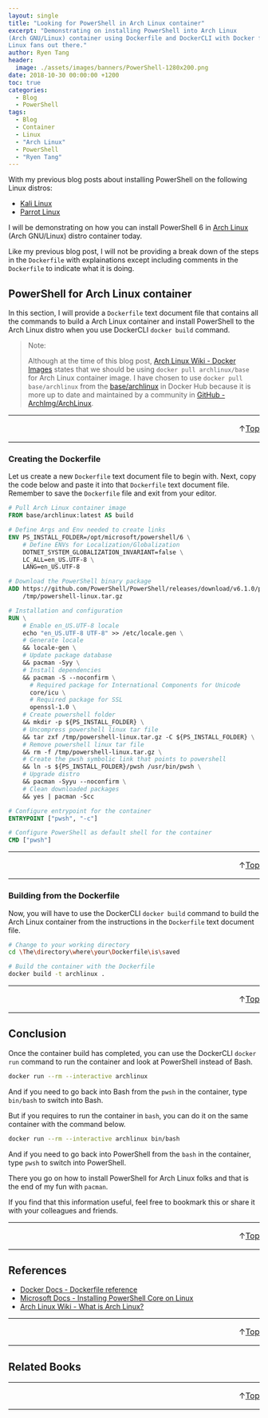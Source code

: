 ```yaml
---
layout: single
title: "Looking for PowerShell in Arch Linux container"
excerpt: "Demonstrating on installing PowerShell into Arch Linux
(Arch GNU/Linux) container using Dockerfile and DockerCLI with Docker for Arch
Linux fans out there."
author: Ryen Tang
header:
  image: ./assets/images/banners/PowerShell-1280x200.png
date: 2018-10-30 00:00:00 +1200
toc: true
categories: 
  - Blog
  - PowerShell
tags:
  - Blog
  - Container
  - Linux
  - "Arch Linux"
  - PowerShell
  - "Ryen Tang"
---
```


With my previous blog posts about installing PowerShell on the following Linux
distros:

- [Kali Linux](https://kiazhi.github.io/blog/powershell/Getting-PowerShell-in-Kali-Linux-container/)
- [Parrot Linux](https://kiazhi.github.io/blog/powershell/Needing-PowerShell-in-Kali-Linux-container/)

I will be demonstrating on how you can install PowerShell 6 in
[Arch Linux](https://www.archlinux.org/) (Arch GNU/Linux) distro container
today.

Like my previous blog post, I will not be providing a break down of the steps
in the `Dockerfile` with explainations except including comments in the
`Dockerfile` to indicate what it is doing.

## PowerShell for Arch Linux container

In this section, I will provide a `Dockerfile` text document file that contains
all the commands to build a Arch Linux container and install PowerShell to the
Arch Linux distro when you use DockerCLI `docker build` command.

> Note:
>
> Although at the time of this blog post,
> [Arch Linux Wiki - Docker Images](https://wiki.archlinux.org/index.php/docker#Images)
> states that we should be using `docker pull archlinux/base` for Arch Linux
> container image. I have chosen to use `docker pull base/archlinux` from the
> [base/archlinux](https://hub.docker.com/r/base/archlinux/)
> in Docker Hub because it is more up to date and maintained by a community in
> [GitHub - ArchImg/ArchLinux](https://github.com/archimg/archlinux).

<hr style='margin-top: 0.5em; margin-bottom: 0em; border-top: 1px solid #eaeaea'>
<p style='font-size: 16px; vertical-align: top; text-align: right;'>↑<a href='#top'>Top</a></p>

<!-- kiazhi.github.io - In-Article - Text & Image Advertisement -->
<ins class="adsbygoogle"
     style="display:block; text-align:center;"
     data-ad-layout="in-article"
     data-ad-format="fluid"
     data-ad-client="ca-pub-8419393181202253"
     data-ad-slot="9347590764"></ins>
<script>
     (adsbygoogle = window.adsbygoogle || []).push({});
</script>

<hr style='margin-top: 0.5em; margin-bottom: 0em; border-top: 1px solid #eaeaea'>

### Creating the Dockerfile

Let us create a new `Dockerfile` text document file to begin with.
Next, copy the code below and paste it into that `Dockerfile` text document
file.
Remember to save the `Dockerfile` file and exit from your editor.

```dockerfile
# Pull Arch Linux container image
FROM base/archlinux:latest AS build

# Define Args and Env needed to create links
ENV PS_INSTALL_FOLDER=/opt/microsoft/powershell/6 \
    # Define ENVs for Localization/Globalization
    DOTNET_SYSTEM_GLOBALIZATION_INVARIANT=false \
    LC_ALL=en_US.UTF-8 \
    LANG=en_US.UTF-8

# Download the PowerShell binary package
ADD https://github.com/PowerShell/PowerShell/releases/download/v6.1.0/powershell-6.1.0-linux-x64.tar.gz \
    /tmp/powershell-linux.tar.gz

# Installation and configuration
RUN \
    # Enable en_US.UTF-8 locale
    echo "en_US.UTF-8 UTF-8" >> /etc/locale.gen \
    # Generate locale
    && locale-gen \
    # Update package database
    && pacman -Syy \
    # Install dependencies
    && pacman -S --noconfirm \
      # Required package for International Components for Unicode
      core/icu \
      # Required package for SSL
      openssl-1.0 \
    # Create powershell folder
    && mkdir -p ${PS_INSTALL_FOLDER} \
    # Uncompress powershell linux tar file
    && tar zxf /tmp/powershell-linux.tar.gz -C ${PS_INSTALL_FOLDER} \
    # Remove powershell linux tar file
    && rm -f /tmp/powershell-linux.tar.gz \
    # Create the pwsh symbolic link that points to powershell
    && ln -s ${PS_INSTALL_FOLDER}/pwsh /usr/bin/pwsh \
    # Upgrade distro
    && pacman -Syyu --noconfirm \
    # Clean downloaded packages
    && yes | pacman -Scc

# Configure entrypoint for the container
ENTRYPOINT ["pwsh", "-c"]

# Configure PowerShell as default shell for the container
CMD ["pwsh"]
```

<hr style='margin-top: 0.5em; margin-bottom: 0em; border-top: 1px solid #eaeaea'>
<p style='font-size: 16px; vertical-align: top; text-align: right;'>↑<a href='#top'>Top</a></p>

<!-- kiazhi.github.io - In-Article - Text & Image Advertisement -->
<ins class="adsbygoogle"
     style="display:block; text-align:center;"
     data-ad-layout="in-article"
     data-ad-format="fluid"
     data-ad-client="ca-pub-8419393181202253"
     data-ad-slot="9347590764"></ins>
<script>
     (adsbygoogle = window.adsbygoogle || []).push({});
</script>

<hr style='margin-top: 0.5em; margin-bottom: 0em; border-top: 1px solid #eaeaea'>

### Building from the Dockerfile

Now, you will have to use the DockerCLI `docker build` command to build the
Arch Linux container from the instructions in the `Dockerfile` text document
file.

```sh
# Change to your working directory
cd \The\directory\where\your\Dockerfile\is\saved

# Build the container with the Dockerfile
docker build -t archlinux .
```

<hr style='margin-top: 0.5em; margin-bottom: 0em; border-top: 1px solid #eaeaea'>
<p style='font-size: 16px; vertical-align: top; text-align: right;'>↑<a href='#top'>Top</a></p>

<!-- kiazhi.github.io - In-Article - Text & Image Advertisement -->
<ins class="adsbygoogle"
     style="display:block; text-align:center;"
     data-ad-layout="in-article"
     data-ad-format="fluid"
     data-ad-client="ca-pub-8419393181202253"
     data-ad-slot="9347590764"></ins>
<script>
     (adsbygoogle = window.adsbygoogle || []).push({});
</script>

<hr style='margin-top: 0.5em; margin-bottom: 0em; border-top: 1px solid #eaeaea'>

## Conclusion

Once the container build has completed, you can use the DockerCLI `docker run`
command to run the container and look at PowerShell instead of Bash.

```sh
docker run --rm --interactive archlinux
```

And if you need to go back into Bash from the `pwsh` in the container,
type `bin/bash` to switch into Bash.

But if you requires to run the container in `bash`, you can do it on the same
container with the command below.

```sh
docker run --rm --interactive archlinux bin/bash
```

And if you need to go back into PowerShell from the `bash` in the container,
type `pwsh` to switch into PowerShell.

There you go on how to install PowerShell for Arch Linux folks and that is the
end of my fun with `pacman`.

If you find that this information useful, feel free to bookmark this or share
it with your colleagues and friends.

<hr style='margin-top: 0.5em; margin-bottom: 0em; border-top: 1px solid #eaeaea'>
<p style='font-size: 16px; vertical-align: top; text-align: right;'>↑<a href='#top'>Top</a></p>

<!-- kiazhi.github.io - In-Article - Text & Image Advertisement -->
<ins class="adsbygoogle"
     style="display:block; text-align:center;"
     data-ad-layout="in-article"
     data-ad-format="fluid"
     data-ad-client="ca-pub-8419393181202253"
     data-ad-slot="9347590764"></ins>
<script>
     (adsbygoogle = window.adsbygoogle || []).push({});
</script>

<hr style='margin-top: 0.5em; margin-bottom: 0em; border-top: 1px solid #eaeaea'>

## References

- [Docker Docs - Dockerfile reference](https://docs.docker.com/engine/reference/builder/)
- [Microsoft Docs - Installing PowerShell Core on Linux](https://docs.microsoft.com/en-us/powershell/scripting/setup/installing-powershell-core-on-linux)
- [Arch Linux Wiki - What is Arch Linux?](https://wiki.archlinux.org/index.php/Arch_Linux)

<hr style='margin-top: 0.5em; margin-bottom: 0em; border-top: 1px solid #eaeaea'>
<p style='font-size: 16px; vertical-align: top; text-align: right;'>↑<a href='#top'>Top</a></p>

<!-- kiazhi.github.io - In-Article - Text & Image Advertisement -->
<ins class="adsbygoogle"
     style="display:block; text-align:center;"
     data-ad-layout="in-article"
     data-ad-format="fluid"
     data-ad-client="ca-pub-8419393181202253"
     data-ad-slot="9347590764"></ins>
<script>
     (adsbygoogle = window.adsbygoogle || []).push({});
</script>

<hr style='margin-top: 0.5em; margin-bottom: 0em; border-top: 1px solid #eaeaea'>

## Related Books

<div id="amzn-assoc-ad-a810e3df-f462-4f55-be29-a78a4507d7bf"></div><script async src="//z-na.amazon-adsystem.com/widgets/onejs?MarketPlace=US&adInstanceId=a810e3df-f462-4f55-be29-a78a4507d7bf"></script>

<hr style='margin-top: 0.5em; margin-bottom: 0em; border-top: 1px solid #eaeaea'>
<p style='font-size: 16px; vertical-align: top; text-align: right;'>↑<a href='#top'>Top</a></p>

<!-- kiazhi.github.io - In-Article - Text & Image Advertisement -->
<ins class="adsbygoogle"
     style="display:block; text-align:center;"
     data-ad-layout="in-article"
     data-ad-format="fluid"
     data-ad-client="ca-pub-8419393181202253"
     data-ad-slot="9347590764"></ins>
<script>
     (adsbygoogle = window.adsbygoogle || []).push({});
</script>

<hr style='margin-top: 0.5em; margin-bottom: 0em; border-top: 1px solid #eaeaea'>